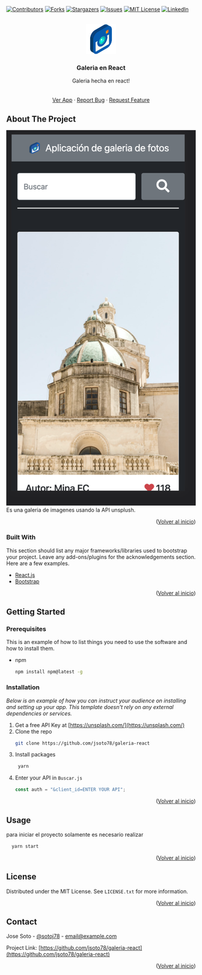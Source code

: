 <div id="top"></div>

[![Contributors][contributors-shield]][contributors-url]
[![Forks][forks-shield]][forks-url]
[![Stargazers][stars-shield]][stars-url]
[![Issues][issues-shield]][issues-url]
[![MIT License][license-shield]][license-url]
[![LinkedIn][linkedin-shield]][linkedin-url]

<!-- PROJECT LOGO -->
<br />
<div align="center">
  <a href="https://github.com/othneildrew/Best-README-Template">
    <img src="./src/assets/l.png" alt="Logo" width="80" height="80">
  </a>

  <h3 align="center">Galeria en React</h3>

  <p align="center">
   Galeria hecha en react!
    <br />
    <br />
    <br />
    <a href="https://stupefied-einstein-e5c706.netlify.app/">Ver App</a>
    ·
    <a href="https://github.com/jsoto78/galeria-react/issues">Report Bug</a>
    ·
    <a href="https://github.com/jsoto78/galeria-react/issues">Request Feature</a>
  </p>
</div>

<!-- ABOUT THE PROJECT -->

## About The Project

[![Product Name Screen Shot][product-screenshot]](https://stupefied-einstein-e5c706.netlify.app/) <br/>
Es una galeria de imagenes usando la API unsplush.

<p align="right">(<a href="#top">Volver al inicio</a>)</p>

### Built With

This section should list any major frameworks/libraries used to bootstrap your project. Leave any add-ons/plugins for the acknowledgements section. Here are a few examples.

- [React.js](https://reactjs.org/)
- [Bootstrap](https://getbootstrap.com)

<p align="right">(<a href="#top">Volver al inicio</a>)</p>

<!-- GETTING STARTED -->

## Getting Started

### Prerequisites

This is an example of how to list things you need to use the software and how to install them.

- npm
  ```sh
  npm install npm@latest -g
  ```

### Installation

_Below is an example of how you can instruct your audience on installing and setting up your app. This template doesn't rely on any external dependencies or services._

1. Get a free API Key at [https://unsplash.com/](https://unsplash.com/)
2. Clone the repo
   ```sh
   git clone https://github.com/jsoto78/galeria-react
   ```
3. Install packages
   ```sh
    yarn
   ```
4. Enter your API in `Buscar.js`
   ```js
   const auth = "&client_id=ENTER YOUR API";
   ```

<p align="right">(<a href="#top">Volver al inicio</a>)</p>

<!-- USAGE EXAMPLES -->

## Usage

para iniciar el proyecto solamente es necesario realizar

```sh
  yarn start
```

<p align="right">(<a href="#top">Volver al inicio</a>)</p>

<!-- LICENSE -->

## License

Distributed under the MIT License. See `LICENSE.txt` for more information.

<p align="right">(<a href="#top">Volver al inicio</a>)</p>

<!-- CONTACT -->

## Contact

Jose Soto - [@sotoj78](https://twitter.com/sotoj78) - email@example.com

Project Link: [https://github.com/jsoto78/galeria-react](https://github.com/jsoto78/galeria-react)

<p align="right">(<a href="#top">Volver al inicio</a>)</p>

[contributors-shield]: https://img.shields.io/github/contributors/jsoto78/galeria-react?style=for-the-badge
[contributors-url]: https://github.com/jsoto78/galeria-react/graphs/contributors
[forks-shield]: https://img.shields.io/github/forks/jsoto78/galeria-react?style=for-the-badge
[forks-url]: https://github.com/jsoto78/galeria-react/network/members
[stars-shield]: https://img.shields.io/github/stars/jsoto78/galeria-react?style=for-the-badge
[stars-url]: https://github.com/jsoto78/galeria-react/stargazers
[issues-shield]: https://img.shields.io/github/issues/jsoto78/galeria-react?style=for-the-badge
[issues-url]: https://github.com/jsoto78/galeria-react/issues
[license-shield]: https://img.shields.io/github/license/jsoto78/galeria-react?style=for-the-badge
[license-url]: https://github.com/jsoto78/galeria-react/issues/LICENSE.txt
[linkedin-shield]: https://img.shields.io/badge/-LinkedIn-black.svg?style=for-the-badge&logo=linkedin&colorB=555
[linkedin-url]: https://www.linkedin.com/in/jose-soto-939b2ba/
[product-screenshot]: ./src/assets/screenshot.png
